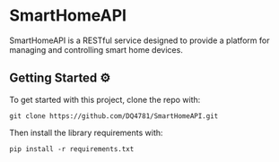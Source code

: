# SmartHomeAPI

SmartHomeAPI is a RESTful service designed to provide a platform for managing and controlling smart home devices.

## Getting Started ⚙️

To get started with this project, clone the repo with:

```
git clone https://github.com/DQ4781/SmartHomeAPI.git
```

Then install the library requirements with:

```
pip install -r requirements.txt
```
